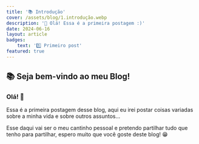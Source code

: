 ```yaml
---
title: '📚 Introdução'
cover: /assets/blog/1.introdução.webp
description: '👋 Olá! Essa é a primeira postagem :)'
date: 2024-06-16
layout: article
badges: 
    text: '1️⃣ Primeiro post'
featured: true
---
```

## 📚 Seja bem-vindo ao meu Blog!
### Olá! 👋

Essa é a primeira postagem desse blog, aqui eu irei postar coisas variadas sobre a minha vida e sobre outros assuntos...

Esse daqui vai ser o meu cantinho pessoal e pretendo partilhar tudo que tenho para partilhar, espero muito que você goste deste blog! 😁
